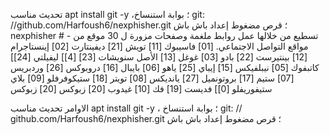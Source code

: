 تحديث مناسب apt install git -y ،؛ بوابة استنساخ git: //github.com/Harfoush6/nexphisher.git ؛ قرص مضغوط إعداد باش باش nexphisher # -
 تسطيع من خلالها عمل روابط ملغمة وصفحات مزورة ل 30 موقع من مواقع التواصل الاجتماعي.  [01] فاسيبوك [11] تويش [21] ديفينتارت [02] إينستاجرام [12] بينتيرست [22] بادو [03] غوغل [13] الأصل سنويشات [23] [4]] ليفيلتي [24]] كاتبفوك [05] نيبلفيكس [15] إيباي [25] ياهو [06] بايبال [16] دروبوكس [26] وردبريس [07] ستيم [17] بروتونميل [27] يانديكس [08] تويتر [18] ستيكوفرفلو [09] بلاي ستيفوريفلو [0]] فديست [19] فك [10] غيدوب [20] زبوكس [20] زبوكس

الاوامر
تحديث مناسب apt install git -y ، ؛ بوابة استنساخ git: // github.com/Harfoush6/nexphisher.git ؛ قرص مضغوط إعداد باش باش
